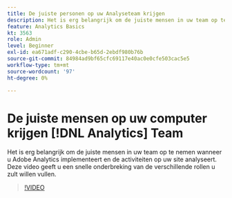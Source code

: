 ```yaml
---
title: De juiste personen op uw Analyseteam krijgen
description: Het is erg belangrijk om de juiste mensen in uw team op te nemen wanneer u Adobe Analytics implementeert en de activiteiten op uw site analyseert. Deze video geeft u een snelle onderbreking van de verschillende rollen u zult willen vullen.
feature: Analytics Basics
kt: 3563
role: Admin
level: Beginner
exl-id: ea671adf-c290-4cbe-b65d-2ebdf980b76b
source-git-commit: 84984ad9bf65cfc69117e40ac0e0cfe503cac5e5
workflow-type: tm+mt
source-wordcount: '97'
ht-degree: 0%

---
```


# De juiste mensen op uw computer krijgen [!DNL Analytics] Team

Het is erg belangrijk om de juiste mensen in uw team op te nemen wanneer u Adobe Analytics implementeert en de activiteiten op uw site analyseert. Deze video geeft u een snelle onderbreking van de verschillende rollen u zult willen vullen.

>[!VIDEO](https://video.tv.adobe.com/v/28756/?quality=12&learn=on)
